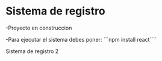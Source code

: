 <h1>Sistema de registro</h1>

-Proyecto en construccion

-Para ejecutar el sistema debes poner:
```npm install react````

Sistema de registro 2
